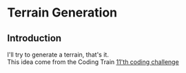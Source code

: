 # Terrain Generation

## Introduction

I'll try to generate a terrain, that's it.  
This idea come from the Coding Train [11'th coding challenge](https://www.youtube.com/watch?v=IKB1hWWedMk)  
